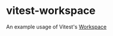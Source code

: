 # vitest-workspace

An example usage of Vitest's [Workspace](https://vitest.dev/guide/workspace.html) 
